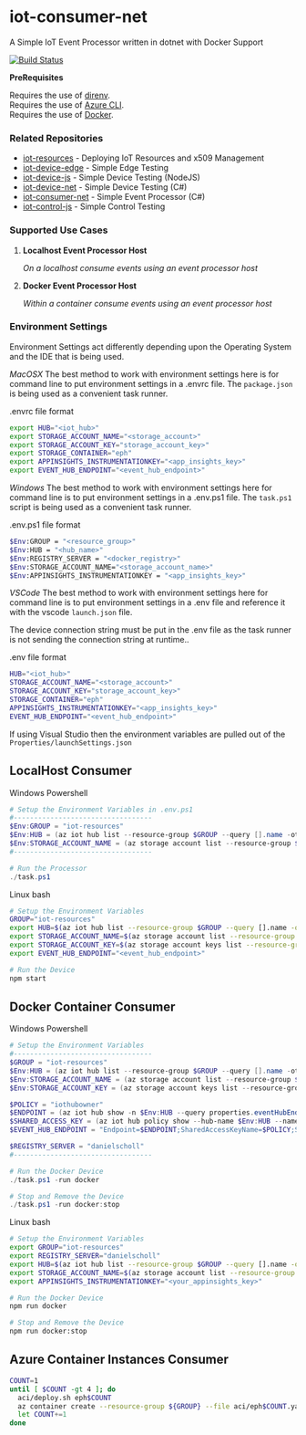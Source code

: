 # iot-consumer-net

A Simple IoT Event Processor written in dotnet with Docker Support

[![Build Status](https://dascholl.visualstudio.com/IoT/_apis/build/status/danielscholl.iot-consumer-net?branchName=master)](https://dascholl.visualstudio.com/IoT/_build/latest?definitionId=27&branchName=master)

__PreRequisites__

Requires the use of [direnv](https://direnv.net/).  
Requires the use of [Azure CLI](https://docs.microsoft.com/en-us/cli/azure/install-azure-cli?view=azure-cli-latest).  
Requires the use of [Docker](https://www.docker.com/get-started).  

### Related Repositories

- [iot-resources](https://github.com/danielscholl/iot-resources)  - Deploying IoT Resources and x509 Management
- [iot-device-edge](https://github.com/danielscholl/iot-device-edge) - Simple Edge Testing
- [iot-device-js](https://github.com/danielscholl/iot-device-js) - Simple Device Testing (NodeJS)
- [iot-device-net](https://github.com/danielscholl/iot-device-net) - Simple Device Testing (C#)
- [iot-consumer-net](https://github.com/danielscholl/iot-consumer-net) - Simple Event Processor (C#)
- [iot-control-js](https://github.com/danielscholl/iot-control-js) - Simple Control Testing


### Supported Use Cases

1. __Localhost Event Processor Host__

    _On a localhost consume events using an event processor host_


1. __Docker Event Processor Host__

    _Within a container consume events using an event processor host_


### Environment Settings

Environment Settings act differently depending upon the Operating System and the IDE that is being used.


_MacOSX_
The best method to work with environment settings here is for command line to put environment settings in a .envrc file.  The `package.json` is being used as a convenient task runner.

.envrc file format
```bash
export HUB="<iot_hub>"
export STORAGE_ACCOUNT_NAME="<storage_account>"
export STORAGE_ACCOUNT_KEY="storage_account_key>"
export STORAGE_CONTAINER="eph"
export APPINSIGHTS_INSTRUMENTATIONKEY="<app_insights_key>"
export EVENT_HUB_ENDPOINT="<event_hub_endpoint>"
```

_Windows_
The best method to work with environment settings here for command line is to put environment settings in a .env.ps1 file.  The `task.ps1` script is being used as a convenient task runner.

.env.ps1 file format
```bash
$Env:GROUP = "<resource_group>"
$Env:HUB = "<hub_name>"
$Env:REGISTRY_SERVER = "<docker_registry>"
$Env:STORAGE_ACCOUNT_NAME="<storage_account_name>"
$Env:APPINSIGHTS_INSTRUMENTATIONKEY = "<app_insights_key>"
```

_VSCode_
The best method to work with environment settings here for command line is to put environment settings in a .env file and reference it with the vscode `launch.json` file.

The device connection string must be put in the .env file as the task runner is not sending the connection string at runtime..

.env file format
```bash
HUB="<iot_hub>"
STORAGE_ACCOUNT_NAME="<storage_account>"
STORAGE_ACCOUNT_KEY="storage_account_key>"
STORAGE_CONTAINER="eph"
APPINSIGHTS_INSTRUMENTATIONKEY="<app_insights_key>"
EVENT_HUB_ENDPOINT="<event_hub_endpoint>"
```


If using Visual Studio then the environment variables are pulled out of the `Properties/launchSettings.json`

## LocalHost Consumer

Windows Powershell
```powershell
# Setup the Environment Variables in .env.ps1
#----------------------------------
$Env:GROUP = "iot-resources"
$Env:HUB = (az iot hub list --resource-group $GROUP --query [].name -otsv)
$Env:STORAGE_ACCOUNT_NAME = (az storage account list --resource-group $GROUP --query [].name -otsv)
#----------------------------------

# Run the Processor
./task.ps1
```

Linux bash
```bash
# Setup the Environment Variables
GROUP="iot-resources"
export HUB=$(az iot hub list --resource-group $GROUP --query [].name -otsv)
export STORAGE_ACCOUNT_NAME=$(az storage account list --resource-group $GROUP --query [].name -otsv)
export STORAGE_ACCOUNT_KEY=$(az storage account keys list --resource-group $GROUP --account-name $Env:STORAGE_ACCOUNT_NAME  --query '[0].value' -otsv)
export EVENT_HUB_ENDPOINT="<event_hub_endpoint>"

# Run the Device
npm start
```

## Docker Container Consumer

Windows Powershell
```powershell
# Setup the Environment Variables
#----------------------------------
$GROUP = "iot-resources"
$Env:HUB = (az iot hub list --resource-group $GROUP --query [].name -otsv)
$Env:STORAGE_ACCOUNT_NAME = (az storage account list --resource-group $GROUP --query [].name -otsv)
$Env:STORAGE_ACCOUNT_KEY = (az storage account keys list --resource-group $GROUP --account-name $Env:STORAGE_ACCOUNT_NAME  --query '[0].value' -otsv)

$POLICY = "iothubowner"
$ENDPOINT = (az iot hub show -n $Env:HUB --query properties.eventHubEndpoints.events.endpoint -otsv)
$SHARED_ACCESS_KEY = (az iot hub policy show --hub-name $Env:HUB --name $POLICY --query primaryKey -otsv)
$EVENT_HUB_ENDPOINT = "Endpoint=$ENDPOINT;SharedAccessKeyName=$POLICY;SharedAccessKey=$SHARED_ACCESS_KEY;EntityPath=$HUB"

$REGISTRY_SERVER = "danielscholl"
#----------------------------------

# Run the Docker Device
./task.ps1 -run docker

# Stop and Remove the Device
./task.ps1 -run docker:stop
```

Linux bash
```bash
# Setup the Environment Variables
export GROUP="iot-resources"
export REGISTRY_SERVER="danielscholl"
export HUB=$(az iot hub list --resource-group $GROUP --query [].name -otsv)
export STORAGE_ACCOUNT_NAME=$(az storage account list --resource-group $GROUP --query [].name -otsv)
export APPINSIGHTS_INSTRUMENTATIONKEY="<your_appinsights_key>"

# Run the Docker Device
npm run docker

# Stop and Remove the Device
npm run docker:stop
```

## Azure Container Instances Consumer

```bash
COUNT=1
until [ $COUNT -gt 4 ]; do
  aci/deploy.sh eph$COUNT
  az container create --resource-group ${GROUP} --file aci/eph$COUNT.yaml -oyaml
  let COUNT+=1
done
```
